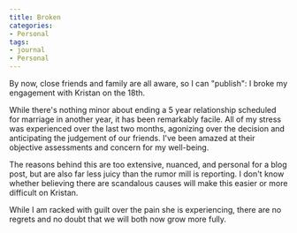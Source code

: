 ```yaml
---
title: Broken
categories:
- Personal
tags:
- journal
- Personal
---
```


By now, close friends and family are all aware, so I can "publish": I broke my engagement with Kristan on the 18th.

While there's nothing minor about ending a 5 year relationship scheduled for marriage in another year, it has been remarkably facile.  All of my stress was experienced over the last two months, agonizing over the decision and anticipating the judgement of our friends.  I've been amazed at their objective assessments and concern for my well-being.

The reasons behind this are too extensive, nuanced, and personal for a blog post, but are also far less juicy than the rumor mill is reporting.  I don't know whether believing there are scandalous causes will make this easier or more difficult on Kristan.

While I am racked with guilt over the pain she is experiencing, there are no regrets and no doubt that we will both now grow more fully.
